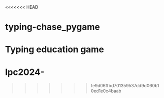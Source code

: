 <<<<<<< HEAD
# typing-chase_pygame
Typing education game
=======
# lpc2024-
>>>>>>> fe9d06ffbd701359537dd9d060b10ed1e0c4baab
